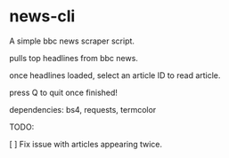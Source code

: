 # news-cli
 A simple bbc news scraper script.
 
 pulls top headlines from bbc news.
 
 once headlines loaded, select an article ID to read article.
 
 press Q to quit once finished!
 
 dependencies:
 bs4, requests, termcolor
 
 TODO:
 
 [ ] Fix issue with articles appearing twice.
